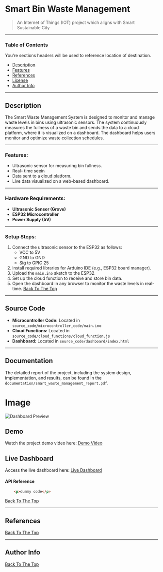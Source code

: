 # Smart Bin Waste Management 

> An Internet of Things (IOT) project which aligns with Smart Sustainable City 

---

### Table of Contents
You're sections headers will be used to reference location of destination.

- [Description](#description)
- [Features](#features)
- [References](#references)
- [License](#license)
- [Author Info](#author-info)

---

## Description

The Smart Waste Management System is designed to monitor and manage waste levels in bins using ultrasonic sensors. The system continuously measures the fullness of a waste bin and sends the data to a cloud platform, where it is visualized on a dashboard. The dashboard helps users monitor and optimize waste collection schedules.

---

### Features:
- Ultrasonic sensor for measuring bin fullness.
- Real- time seein
- Data sent to a cloud platform.
- Live data visualized on a web-based dashboard.

---

### Hardware Requirements:
- **Ultrasonic Sensor (Grove)**
- **ESP32 Microcontroller**
- **Power Supply (5V)**

---

### Setup Steps:
1. Connect the ultrasonic sensor to the ESP32 as follows:
   - VCC to 5V
   - GND to GND
   - Sig to GPIO 25
2. Install required libraries for Arduino IDE (e.g., ESP32 board manager).
3. Upload the `main.ino` sketch to the ESP32.
4. Set up the cloud function to receive and store bin data.
5. Open the dashboard in any browser to monitor the waste levels in real-time.
[Back To The Top](#read-me-template)

---

## Source Code
- **Microcontroller Code:** Located in `source_code/microcontroller_code/main.ino`
- **Cloud Functions:** Located in `source_code/cloud_functions/cloud_function.js`
- **Dashboard:** Located in `source_code/dashboard/index.html`

---

## Documentation
The detailed report of the project, including the system design, implementation, and results, can be found in the `documentation/smart_waste_management_report.pdf`.

# Image
![Dashboard Preview](images/dashboard_image.png)

## Demo
Watch the project demo video here: [Demo Video](demo/demo_video.mp4)

## Live Dashboard
Access the live dashboard here: [Live Dashboard](live_dashboard/link_to_dashboard.com)
#### API Reference

```html
    <p>dummy code</p>
```
[Back To The Top](#read-me-template)

---

## References
[Back To The Top](#read-me-template)

---
## Author Info


[Back To The Top](#read-me-template)

